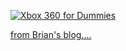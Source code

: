 [ <img src="http://static.flickr.com/32/64639438_62448e6537_m.jpg" alt="Xbox 360 for Dummies" border="0" /> ](http://www.xbox4dummies.com)



[from Brian's blog....](http://spaces.msn.com/members/brianjo/blog/cns!1ph41gaeDxp9TA2G5t8Gj1DA!391.entry)